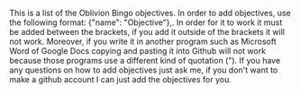 This is a list of the Oblivion Bingo objectives. In order to add objectives, use the following format: {"name": "Objective"},. In order for it to work it must be added between the brackets, if you add it outside of the brackets it will not work. Moreover, if you write it in another program such as Microsoft Word of Google Docs copying and pasting it into Github will not work because those programs use a different kind of quotation ("). If you have any questions on how to add objectives just ask me, if you don't want to make a github account I can just add the objectives for you.
